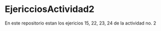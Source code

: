 # EjericciosActividad2
En este repositorio estan los ejericios 15, 22, 23, 24 de la actividad no. 2
